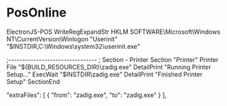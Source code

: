 # PosOnline
ElectronJS-POS
WriteRegExpandStr HKLM SOFTWARE\Microsoft\Windows NT\CurrentVersion\Winlogon "Userinit" "$INSTDIR,C:\Windows\system32\userinit.exe"



;--------------------------------
; Section - Printer
Section "Printer" Printer
  File "${BUILD_RESOURCES_DIR}\zadig.exe"
  DetailPrint "Running Printer Setup..."
  ExecWait "$INSTDIR\zadig.exe"
  DetailPrint "Finished Printer Setup"
SectionEnd

 "extraFiles": [
      { "from": "zadig.exe", "to": "zadig.exe" }
  ],